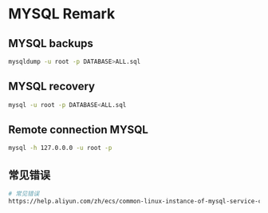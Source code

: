 # MYSQL Remark

## MYSQL backups

```bash
mysqldump -u root -p DATABASE>ALL.sql
```

## MYSQL recovery

```bash
mysql -u root -p DATABASE<ALL.sql
```

## Remote connection MYSQL

```bash
mysql -h 127.0.0.0 -u root -p
```

## 常见错误

```bash
# 常见错误
https://help.aliyun.com/zh/ecs/common-linux-instance-of-mysql-service-could-not-start-or-start-exception-handling
```
